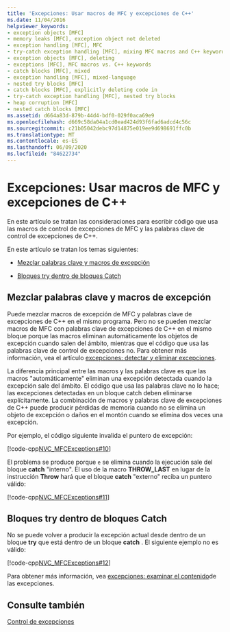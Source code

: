 ```yaml
---
title: 'Excepciones: Usar macros de MFC y excepciones de C++'
ms.date: 11/04/2016
helpviewer_keywords:
- exception objects [MFC]
- memory leaks [MFC], exception object not deleted
- exception handling [MFC], MFC
- try-catch exception handling [MFC], mixing MFC macros and C++ keywords
- exception objects [MFC], deleting
- exceptions [MFC], MFC macros vs. C++ keywords
- catch blocks [MFC], mixed
- exception handling [MFC], mixed-language
- nested try blocks [MFC]
- catch blocks [MFC], explicitly deleting code in
- try-catch exception handling [MFC], nested try blocks
- heap corruption [MFC]
- nested catch blocks [MFC]
ms.assetid: d664a83d-879b-44d4-bdf0-029f0aca69e9
ms.openlocfilehash: d669c58da04a1cd0ead424d93f6fad6adcd4c56c
ms.sourcegitcommit: c21b05042debc97d14875e019ee9d698691ffc0b
ms.translationtype: MT
ms.contentlocale: es-ES
ms.lasthandoff: 06/09/2020
ms.locfileid: "84622734"
---
```

# <a name="exceptions-using-mfc-macros-and-c-exceptions"></a>Excepciones: Usar macros de MFC y excepciones de C++

En este artículo se tratan las consideraciones para escribir código que usa las macros de control de excepciones de MFC y las palabras clave de control de excepciones de C++.

En este artículo se tratan los temas siguientes:

- [Mezclar palabras clave y macros de excepción](#_core_mixing_exception_keywords_and_macros)

- [Bloques try dentro de bloques Catch](#_core_try_blocks_inside_catch_blocks)

## <a name="mixing-exception-keywords-and-macros"></a><a name="_core_mixing_exception_keywords_and_macros"></a>Mezclar palabras clave y macros de excepción

Puede mezclar macros de excepción de MFC y palabras clave de excepciones de C++ en el mismo programa. Pero no se pueden mezclar macros de MFC con palabras clave de excepciones de C++ en el mismo bloque porque las macros eliminan automáticamente los objetos de excepción cuando salen del ámbito, mientras que el código que usa las palabras clave de control de excepciones no. Para obtener más información, vea el artículo [excepciones: detectar y eliminar excepciones](exceptions-catching-and-deleting-exceptions.md).

La diferencia principal entre las macros y las palabras clave es que las macros "automáticamente" eliminan una excepción detectada cuando la excepción sale del ámbito. El código que usa las palabras clave no lo hace; las excepciones detectadas en un bloque catch deben eliminarse explícitamente. La combinación de macros y palabras clave de excepciones de C++ puede producir pérdidas de memoria cuando no se elimina un objeto de excepción o daños en el montón cuando se elimina dos veces una excepción.

Por ejemplo, el código siguiente invalida el puntero de excepción:

[!code-cpp[NVC_MFCExceptions#10](codesnippet/cpp/exceptions-using-mfc-macros-and-cpp-exceptions_1.cpp)]

El problema se produce porque `e` se elimina cuando la ejecución sale del bloque **catch** "interno". El uso de la macro **THROW_LAST** en lugar de la instrucción **Throw** hará que el bloque **catch** "externo" reciba un puntero válido:

[!code-cpp[NVC_MFCExceptions#11](codesnippet/cpp/exceptions-using-mfc-macros-and-cpp-exceptions_2.cpp)]

## <a name="try-blocks-inside-catch-blocks"></a><a name="_core_try_blocks_inside_catch_blocks"></a>Bloques try dentro de bloques Catch

No se puede volver a producir la excepción actual desde dentro de un bloque **try** que está dentro de un bloque **catch** . El siguiente ejemplo no es válido:

[!code-cpp[NVC_MFCExceptions#12](codesnippet/cpp/exceptions-using-mfc-macros-and-cpp-exceptions_3.cpp)]

Para obtener más información, vea [excepciones: examinar el contenido](exceptions-examining-exception-contents.md)de las excepciones.

## <a name="see-also"></a>Consulte también

[Control de excepciones](exception-handling-in-mfc.md)
